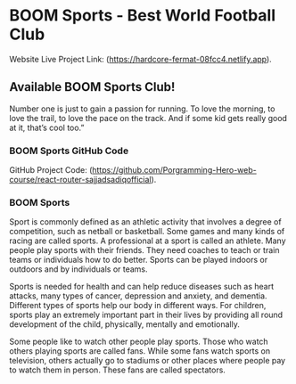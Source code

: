 # BOOM Sports - Best World Football Club

Website Live Project Link: (https://hardcore-fermat-08fcc4.netlify.app).

## Available BOOM Sports Club!

Number one is just to gain a passion for running. To love the morning, to love the trail, to love the pace on the track. And if some kid gets really good at it, that’s cool too.”


### BOOM Sports GitHub Code

GitHub Project Code: (https://github.com/Porgramming-Hero-web-course/react-router-sajjadsadiqofficial).


### BOOM Sports

Sport is commonly defined as an athletic activity that involves a degree of competition, such as netball or basketball. Some games and many kinds of racing are called sports. A professional at a sport is called an athlete. Many people play sports with their friends. They need coaches to teach or train teams or individuals how to do better. Sports can be played indoors or outdoors and by individuals or teams.

Sports is needed for health and can help reduce diseases such as heart attacks, many types of cancer, depression and anxiety, and dementia. Different types of sports help our body in different ways. For children, sports play an extremely important part in their lives by providing all round development of the child, physically, mentally and emotionally.

Some people like to watch other people play sports. Those who watch others playing sports are called fans. While some fans watch sports on television, others actually go to stadiums or other places where people pay to watch them in person. These fans are called spectators.
